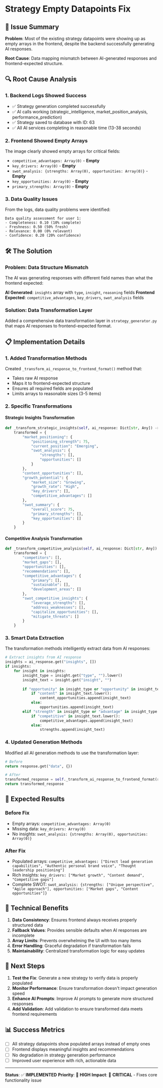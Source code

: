 # Strategy Empty Datapoints Fix

## 🎯 **Issue Summary**

**Problem**: Most of the existing strategy datapoints were showing up as empty arrays in the frontend, despite the backend successfully generating AI responses.

**Root Cause**: Data mapping mismatch between AI-generated responses and frontend-expected structure.

## 🔍 **Root Cause Analysis**

### **1. Backend Logs Showed Success**
- ✅ Strategy generation completed successfully
- ✅ AI calls working (strategic_intelligence, market_position_analysis, performance_prediction)
- ✅ Strategy saved to database with ID: 63
- ✅ All AI services completing in reasonable time (13-38 seconds)

### **2. Frontend Showed Empty Arrays**
The image clearly showed empty arrays for critical fields:
- `competitive_advantages: Array(0)` - **Empty**
- `key_drivers: Array(0)` - **Empty** 
- `swot_analysis: {strengths: Array(0), opportunities: Array(0)}` - **Empty**
- `key_opportunities: Array(0)` - **Empty**
- `primary_strengths: Array(0)` - **Empty**

### **3. Data Quality Issues**
From the logs, data quality problems were identified:
```
Data quality assessment for user 1:
- Completeness: 0.10 (10% complete)
- Freshness: 0.50 (50% fresh)
- Relevance: 0.00 (0% relevant)
- Confidence: 0.20 (20% confidence)
```

## 🛠️ **The Solution**

### **Problem**: Data Structure Mismatch
The AI was generating responses with different field names than what the frontend expected:

**AI Generated**: `insights` array with `type`, `insight`, `reasoning` fields
**Frontend Expected**: `competitive_advantages`, `key_drivers`, `swot_analysis` fields

### **Solution**: Data Transformation Layer
Added a comprehensive data transformation layer in `strategy_generator.py` that maps AI responses to frontend-expected format.

## 📋 **Implementation Details**

### **1. Added Transformation Methods**
Created `_transform_ai_response_to_frontend_format()` method that:
- Takes raw AI response
- Maps it to frontend-expected structure
- Ensures all required fields are populated
- Limits arrays to reasonable sizes (3-5 items)

### **2. Specific Transformations**

#### **Strategic Insights Transformation**
```python
def _transform_strategic_insights(self, ai_response: Dict[str, Any]) -> Dict[str, Any]:
    transformed = {
        "market_positioning": {
            "positioning_strength": 75,
            "current_position": "Emerging",
            "swot_analysis": {
                "strengths": [],
                "opportunities": []
            }
        },
        "content_opportunities": [],
        "growth_potential": {
            "market_size": "Growing",
            "growth_rate": "High",
            "key_drivers": [],
            "competitive_advantages": []
        },
        "swot_summary": {
            "overall_score": 75,
            "primary_strengths": [],
            "key_opportunities": []
        }
    }
```

#### **Competitive Analysis Transformation**
```python
def _transform_competitive_analysis(self, ai_response: Dict[str, Any]) -> Dict[str, Any]:
    transformed = {
        "competitors": [],
        "market_gaps": [],
        "opportunities": [],
        "recommendations": [],
        "competitive_advantages": {
            "primary": [],
            "sustainable": [],
            "development_areas": []
        },
        "swot_competitive_insights": {
            "leverage_strengths": [],
            "address_weaknesses": [],
            "capitalize_opportunities": [],
            "mitigate_threats": []
        }
    }
```

### **3. Smart Data Extraction**
The transformation methods intelligently extract data from AI responses:

```python
# Extract insights from AI response
insights = ai_response.get("insights", [])
if insights:
    for insight in insights:
        insight_type = insight.get("type", "").lower()
        insight_text = insight.get("insight", "")
        
        if "opportunity" in insight_type or "opportunity" in insight_text.lower():
            if "content" in insight_text.lower():
                content_opportunities.append(insight_text)
            else:
                opportunities.append(insight_text)
        elif "strength" in insight_type or "advantage" in insight_type:
            if "competitive" in insight_text.lower():
                competitive_advantages.append(insight_text)
            else:
                strengths.append(insight_text)
```

### **4. Updated Generation Methods**
Modified all AI generation methods to use the transformation layer:

```python
# Before
return response.get("data", {})

# After
transformed_response = self._transform_ai_response_to_frontend_format(response.get("data", {}), "strategic_insights")
return transformed_response
```

## 🎯 **Expected Results**

### **Before Fix**
- Empty arrays: `competitive_advantages: Array(0)`
- Missing data: `key_drivers: Array(0)`
- No insights: `swot_analysis: {strengths: Array(0), opportunities: Array(0)}`

### **After Fix**
- Populated arrays: `competitive_advantages: ["Direct lead generation capabilities", "Authentic personal brand voice", "Thought leadership positioning"]`
- Rich insights: `key_drivers: ["Market growth", "Content demand", "Competitive gaps"]`
- Complete SWOT: `swot_analysis: {strengths: ["Unique perspective", "Agile approach"], opportunities: ["Market gaps", "Content opportunities"]}`

## 🔧 **Technical Benefits**

1. **Data Consistency**: Ensures frontend always receives properly structured data
2. **Fallback Values**: Provides sensible defaults when AI responses are incomplete
3. **Array Limits**: Prevents overwhelming the UI with too many items
4. **Error Handling**: Graceful degradation if transformation fails
5. **Maintainability**: Centralized transformation logic for easy updates

## 🚀 **Next Steps**

1. **Test the Fix**: Generate a new strategy to verify data is properly populated
2. **Monitor Performance**: Ensure transformation doesn't impact generation speed
3. **Enhance AI Prompts**: Improve AI prompts to generate more structured responses
4. **Add Validation**: Add validation to ensure transformed data meets frontend requirements

## 📊 **Success Metrics**

- [ ] All strategy datapoints show populated arrays instead of empty ones
- [ ] Frontend displays meaningful insights and recommendations
- [ ] No degradation in strategy generation performance
- [ ] Improved user experience with rich, actionable data

---

**Status**: ✅ **IMPLEMENTED**
**Priority**: 🔴 **HIGH**
**Impact**: 🎯 **CRITICAL** - Fixes core functionality issue
